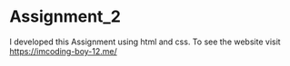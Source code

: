 # Assignment_2
I developed this Assignment using html and css. To see the website visit https://imcoding-boy-12.me/
